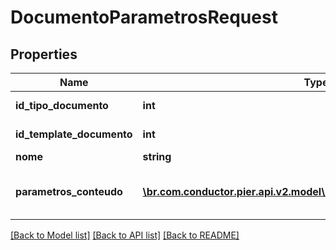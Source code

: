 # DocumentoParametrosRequest

## Properties
Name | Type | Description | Notes
------------ | ------------- | ------------- | -------------
**id_tipo_documento** | **int** | ID para o tipo de documento. | [optional] 
**id_template_documento** | **int** | ID para o template do documento. | [optional] 
**nome** | **string** | Nome para o arquivo. | [optional] 
**parametros_conteudo** | [**\br.com.conductor.pier.api.v2.model\PropriedadeDocumentoRequest[]**](PropriedadeDocumentoRequest.md) | Lista de par\u00C3\u00A2metros para montagem do documento. | [optional] 

[[Back to Model list]](../README.md#documentation-for-models) [[Back to API list]](../README.md#documentation-for-api-endpoints) [[Back to README]](../README.md)


